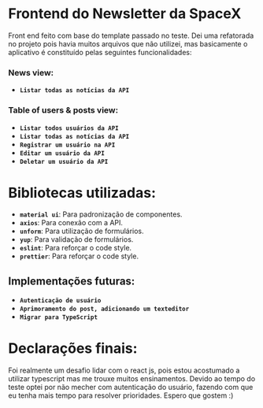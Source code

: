 # Frontend do Newsletter da SpaceX

Front end feito com base do template passado no teste. Dei uma refatorada no projeto pois havia muitos arquivos que não utilizei, mas basicamente o aplicativo é constituído pelas seguintes funcionalidades:

### News view:
- **`Listar todas as notícias da API`**
### Table of users & posts view:
- **`Listar todos usuários da API`**
- **`Listar todas as notícias da API`**
- **`Registrar um usuário na API`**
- **`Editar um usuário da API`**
- **`Deletar um usuário da API`**

# Bibliotecas utilizadas:

- **`material ui`**: Para padronização de componentes.
- **`axios`**: Para conexão com a API.
- **`unform`**: Para utilização de formulários.
- **`yup`**: Para validação de formulários.
- **`eslint`**: Para reforçar o code style.
- **`prettier`**: Para reforçar o code style.

## Implementações futuras:

- **`Autenticação de usuário`**
- **`Aprimoramento do post, adicionando um texteditor`**
- **`Migrar para TypeScript`**

# Declarações finais:

Foi realmente um desafio lidar com o react js, pois estou acostumado a utilizar typescript mas me trouxe muitos ensinamentos. Devido ao tempo do teste optei por não mecher com autenticação do usuário, fazendo com que eu tenha mais tempo para resolver prioridades. Espero que gostem :)
